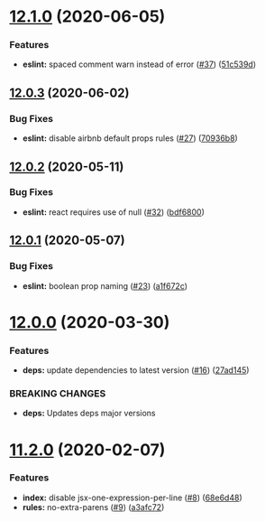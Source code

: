 # [12.1.0](https://github.com/americanexpress/eslint-config-amex/compare/v12.0.3...v12.1.0) (2020-06-05)


### Features

* **eslint:** spaced comment warn instead of error ([#37](https://github.com/americanexpress/eslint-config-amex/issues/37)) ([51c539d](https://github.com/americanexpress/eslint-config-amex/commit/51c539d56c23360ba5349fd56ad00fcb33ccb4ad))

## [12.0.3](https://github.com/americanexpress/eslint-config-amex/compare/v12.0.2...v12.0.3) (2020-06-02)


### Bug Fixes

* **eslint:** disable airbnb default props rules ([#27](https://github.com/americanexpress/eslint-config-amex/issues/27)) ([70936b8](https://github.com/americanexpress/eslint-config-amex/commit/70936b839e0c5779719e4436e4c1f431d1d01a48))

## [12.0.2](https://github.com/americanexpress/eslint-config-amex/compare/v12.0.1...v12.0.2) (2020-05-11)


### Bug Fixes

* **eslint:** react requires use of null ([#32](https://github.com/americanexpress/eslint-config-amex/issues/32)) ([bdf6800](https://github.com/americanexpress/eslint-config-amex/commit/bdf680074530eb4f1ae451f9ff57f1517adab44b))

## [12.0.1](https://github.com/americanexpress/eslint-config-amex/compare/v12.0.0...v12.0.1) (2020-05-07)


### Bug Fixes

* **eslint:** boolean prop naming ([#23](https://github.com/americanexpress/eslint-config-amex/issues/23)) ([a1f672c](https://github.com/americanexpress/eslint-config-amex/commit/a1f672cfc71c91385efcf88783f63f1d5a272a2e))

# [12.0.0](https://github.com/americanexpress/eslint-config-amex/compare/v11.2.0...v12.0.0) (2020-03-30)


### Features

* **deps:** update dependencies to latest version ([#16](https://github.com/americanexpress/eslint-config-amex/issues/16)) ([27ad145](https://github.com/americanexpress/eslint-config-amex/commit/27ad145bfbe85006c4a9742a3d9123e77894db0a))


### BREAKING CHANGES

* **deps:** Updates deps major versions

# [11.2.0](https://github.com/americanexpress/eslint-config-amex/compare/v11.1.0...v11.2.0) (2020-02-07)


### Features

* **index:** disable jsx-one-expression-per-line ([#8](https://github.com/americanexpress/eslint-config-amex/issues/8)) ([68e6d48](https://github.com/americanexpress/eslint-config-amex/commit/68e6d483b7c776cdd391584fceb16db2bf152579))
* **rules:** no-extra-parens ([#9](https://github.com/americanexpress/eslint-config-amex/issues/9)) ([a3afc72](https://github.com/americanexpress/eslint-config-amex/commit/a3afc72be9662aba04bda7a1854fd0a9268a658e))
